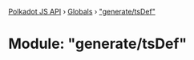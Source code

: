 [Polkadot JS API](../README.md) › [Globals](../globals.md) › ["generate/tsDef"](_generate_tsdef_.md)

# Module: "generate/tsDef"


